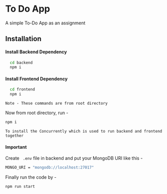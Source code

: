 
# To Do App

A simple To-Do App as an assignment 




## Installation

#### Install Backend Dependency 


```bash
  cd backend
  npm i
```
#### Install Frontend Dependency

```bash
  cd frontend
  npm i 
  ```

  `Note - These commands are from root directory `

  Now from root directory, run -
  ``` bash
  npm i
  ```
`To install the Concurrently which is used to run backend and frontend together `

#### Important 

Create ``` .env``` file in backend and put your MongoDB URI like this - 

``` bash
MONGO_URI = "mongodb://localhost:27017"
```

Finally run the code by -

``` bash
npm run start
```